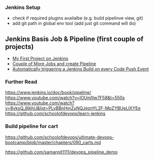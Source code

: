 ### Jenkins Setup
- check if required plugins availalbe (e.g. build pipelinve view, git)
- add git path in global env tool (add just git command will do)

## Jenkins Basis Job & Pipeline (first couple of projects)
- [My First Project on Jenkins](https://github.com/schoolofdevops/learn-jenkins/blob/master/continuous-delivery/chapters/040_creating_first_job.md)  
- [Couple of More Jobs and create Pipeline](https://github.com/schoolofdevops/learn-jenkins/blob/master/continuous-delivery/chapters/060_building_jobs_pipeline.md)  
- [Automatically triggering a Jenkins Build on every Code Push Event](https://www.linkedin.com/pulse/automate-jenkins-build-job-srikant-pandey/?trk=related_artice_Automatically%20triggering%20a%20Jenkins%20Build%20on%20every%20Code%20Push%20Event_article-card_title)

### Further Read
https://www.jenkins.io/doc/book/pipeline/  
https://www.youtube.com/watch?v=IOUm1lw7F58&t=550s  
https://www.youtube.com/watch?v=8vksQ_6lkhU&list=PLvBBnHmZuNQJeznYL2F-MpZYBUeLIXYEe  
https://github.com/schoolofdevops/learn-jenkins


### Build pipeline for cart
https://github.com/schoolofdevops/ultimate-devops-bootcamp/blob/master/chapters/090_carts.md  

https://github.com/samarpit1111/devops_pipeline_demo

